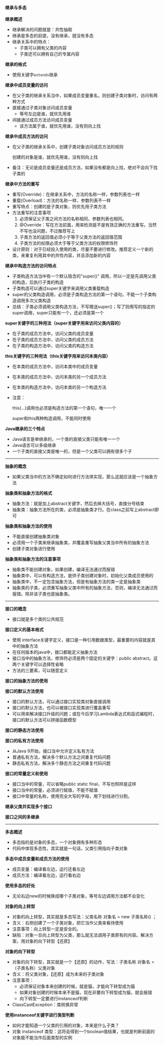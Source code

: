 #### 继承与多态

**继承概述**

- 继承解决的问题就是：共性抽取
- 继承是多态的前提，没有继承，就没有多态
- 继承关系中的特点：
   - 子类可以拥有父类的内容
   - 子类还可以拥有自己的专属内容

**继承的格式**

- 使用关键字`extends`继承

**继承中成员变量的访问**

- 在父子类的继承关系当中，如果成员变量重名，则创建子类对象时，访问有两种方式
- 直接通过子类对象访问成员变量
   - 等号左边是谁，就优先用谁
- 间接通过成员方法访问成员变量
   - 该方法属于谁，就优先用谁，没有则向上找

**继承中成员方法的访问**

- 在父子类的继承关系中，创建子类对象访问成员方法的规则

   创建的对象是谁，就优先用谁，没有则向上找

- 备注：无论是成员变量还是成员方法，如果没有都是向上找，绝对不会向下找子类的

**继承中方法的重写**

- 重写(Override)：在继承关系中，方法的名称一样，参数列表也一样
- 重载(Overload)：方法的名称一样，参数列表不一样
- 重写特点：创建的是子类对象，则优先用子类方法
- 方法重写的注意事项
   1. 必须保证父子类之间方法的名称相同，参数列表也相同。
   2. @Override：写在方法前面，用来检测是不是有效正确的方法重写。当然不写也没问题，不过推荐写上
   3. 子类方法的返回值必须小于等于父类方法的返回值范围
   4. 子类方法的权限必须大于等于父类方法的权限修饰符
- 设计原则：对于已经投入使用的类，尽量不要进行修改。推荐定义一个新的类，来重复利用其中的共性内容，并且添加新的内容

**继承中构造方法的访问特点**

- 子类构造方法当中有一个默认隐含的"super()" 调用，所以一定是先调用父类的构造，后执行子类的构造
- 子类构造可以通过super关键字来调用父类重载构造
- super的父类构造调用，必须是子类构造方法的第一个语句。不能一个子类构造调用多次父类构造
- 总结：子类必须调用父类构造方法，不写赠送super()；写了则用写的指定的super调用，super只能有一个，还必须是第一个

**super关键字的三种用法（super关键字用来访问父类内容的）**

- 在子类的成员方法中，访问父类的成员变量
- 在子类的成员方法中，访问父类的成员方法
- 在子类的构造方法中，访问父类的构造方法

**this关键字的三种用法（this关键字用来访问本类内容）**

- 在本类的成员方法中，访问本类中的成员变量

- 在本类的成员方法中，访问本类的另一个成员方法

- 在本类的构造方法中，访问本类的另一个构造方法

- 注意：

   this(...)调用也必须是构造方法的第一个语句，唯一一个

   super和this两种构造调用，不能同时使用

**Java继承的三个特点**

- Java语言是单继承的，一个类的直接父类只能有唯一一个
- Java语言可以多级继承
- 一个子类的直接父类是唯一的，但是一个父类可以拥有很多个子

---

**抽象的概念**

- 如果父类当中的方法不确定如何进行方法体实现，那么这就应该是一个抽象方法

**抽象类和抽象方法的格式**

- 抽象方法：就是加上abstract关键字，然后去掉大括号，直接分号结束
- 抽象类：抽象方法所在的类，必须是抽象类才行。在class之前写上abstract即可

**抽象类和抽象方法的使用**

- 不能直接创建抽象类对象
- 必须用一个子类来继承抽象类，并覆盖重写抽象父类当中所有的抽象方法
- 创建子类对象进行使用

**抽象类和抽象方法的注意事项**

- 抽象类不能创建对象，如果创建，编译无法通过而报错
- 抽象类中，可以有构造方法，是供子类创建对象时，初始化父类成员使用的
- 抽象类中，不一定包含抽象方法，但是有抽象方法的类一定是抽象类
- 抽象类的子类，必须重写抽象父类中所有的抽象方法，否则，编译无法通过而报错。除非该子类也是抽象类。

---

**接口的概念**

- 接口就是多个类的公共规范

**接口定义的基本格式**

- 使用 interface关键字定义，接口是一种引用数据类型，最重要的内容就是其中的抽象方法
- 在任何版本的java中，接口都能定义抽象方法
- 接口当中的抽象方法，修饰符必须是两个固定的关键字：public abstract。这两个关键字可以选择性省略
- 方法的三要素，可以随意定义

**接口的抽象方法的使用**

**接口的默认方法使用**

- 接口的默认方法，可以通过接口实现类对象直接调用
- 接口的默认方法，也可以被接口实现类进行覆盖重写
- 可以用来解决接口升级的问题；或在今后学习Lambda表达式和函式编程时，接口的默认方法可以拼接函数模型

**接口的静态方法使用**

**接口的私有方法使用**

- 从Java 9开始，接口当中允许定义私有方法
- 普通私有方法，解决多个默认方法之间重复代码问题
- 静态私有方法，解决多个静态方法之间重复代码问题

**接口的常量定义和使用**

- 接口当中的常量，可以省略public static final，不写也照样是这样
- 接口当中的常量，必须进行赋值，不能不赋值
- 接口中常量的名称，使用完全大写的字母，用下划线进行分割。

**继承父类并实现多个接口**

**接口之间的多继承**

------

**多态概述**

- 多态指的是对象的多态，一个对象拥有多种形态
- 代码中体现多态性，其实就是一句话，父类引用指向子类对象

**多态中成员变量和成员方法的使用**

- 成员变量：编译看左边，运行还看左边
- 成员方法：编译看左边，运行看右边

**使用多态的好处**

-   无论右边new的时候换成哪个子类对象，等号左边调用方法都不会变化

**对象的向上转型**

- 对象的向上转型，其实就是多态写法：父类名称  对象名 = new 子类名称() ；
- 含义：右侧创建了一个子类对象，把它当作父类来看待使用
- 注意事项：向上转型一定是安全的。
- 缺陷：对象一旦向上转型为父类，那么就无法调用子类原有的内容。解决方案，用对象的向下转型【还原】

**对象的向下转型**

- 对象的向下转型，其实就是一个【还原】的动作，写法：子类名称 对象名 = （子类名称）父类对象
- 含义：将父类对象，【还原】成为本来的子类对象
- 注意事项：
   - 必须保证对象本来创建的时候，就是猫，才能向下转型成为猫
   - 如果对象创建的时候本来不是猫，现在非要向下转型成为猫，就会报错
   - 向下转型一定要进行instanceof判断
- ClassCastException：类转换异常

**使用instanceof关键字进行类型判断**

- 如何才能知道一个父类的引用的对象，本来是什么子类？
- 对象 instanceof 类型：这将会得到一个boolean值结果，也就是判断前面的对象能不能当作后面类型的实例
